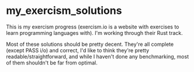 # my_exercism_solutions
This is my exercism progress (exercism.io is a website with exercises to learn programming languages with). I'm working through their Rust track. 

Most of these solutions should be pretty decent. They're all complete (except PASS i/o) and correct, I'd like to think they're pretty readable/straightforward, and while I haven't done any benchmarking, most of them shouldn't be far from optimal.
